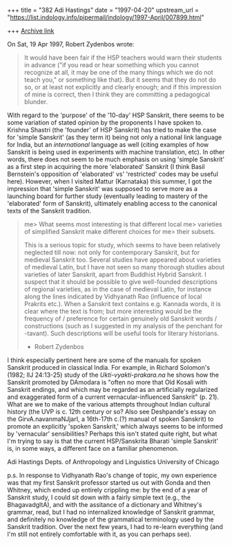 +++
title = "382 Adi Hastings"
date = "1997-04-20"
upstream_url = "https://list.indology.info/pipermail/indology/1997-April/007899.html"

+++
[Archive link](https://list.indology.info/pipermail/indology/1997-April/007899.html)


On Sat, 19 Apr 1997, Robert Zydenbos wrote:

> 
> It would have been fair if the HSP teachers would warn their students in
> advance ("if you read or hear something which you cannot recognize at all, it
> may be one of the many things which we do not teach you," or something like
> that). But it seems that they do not do so, or at least not explicitly and
> clearly enough; and if this impression of mine is correct, then I think they
> are committing a pedagogical blunder.

   With regard to the 'purpose' of the '10-day' HSP Sanskrit, there seems
to be some variation of stated opinion by the proponents I have spoken to. 
Krishna Shastri (the 'founder' of HSP Sanskrit) has tried to make the case
for 'simple Sanskrit' (as they term it) being not only a national link
language for India, but an _international_ language as well (citing
examples of how Sanskrit is being used in experiments with machine
translation, etc). In other words, there does not seem to be much emphasis
on using 'simple Sanskrit' as a first step in acquiring the more
'elaborated' Sanskrit (I think Basil Bernstein's opposition of
'elaborated' vs' 'restricted' codes may be useful here).
   However, when I visited Mattur (Karnataka) this summer, I got the
impression that 'simple Sanskrit' was supposed to serve more as a
launching board for further study (eventually leading to mastery of the
'elaborated' form of Sanskrit), ultimately enabling access to the
canonical texts of the Sanskrit tradition. 


>  me> What seems most interesting is that different local
>  me> varieties of simplified Sanskrit make different choices for
>  me> their subsets.
> 
> This is a serious topic for study, which seems to have been relatively
> neglected till now: not only for contemporary Sanskrit, but for medieval
> Sanskrit too. Several studies have appeared about varieties of medieval Latin,
> but I have not seen so many thorough studies about varieties of later Sanskrit,
> apart from Buddhist Hybrid Sanskrit. I suspect that it should be possible to
> give well-founded descriptions of regional varieties, as in the case of
> medieval Latin, for instance along the lines indicated by Vidhyanath Rao
> (influence of local Prakrits etc.). When a Sanskrit text contains e.g. Kannada
> words, it is clear where the text is from; but more interesting would be the
> frequency of / preference for certain genuinely old Sanskrit words /
> constructions (such as I suggested in my analysis of the penchant for -tavant).
> Such descriptions will be useful tools for literary historians.
> 
> - Robert Zydenbos
> 
 I think especially pertinent here are some of the manuals for spoken
Sanskrit produced in classical India. For example, in Richard Solomon's
(1982; IIJ 24:13-25) study of the _Ukti-vyakti-prakara.na_ he shows how
the Sanskrit promoted by DAmodara is "often no more that Old Kosali with
Sanskrit endings, and which may be regarded as an artificially regularized
and exaggerated form of a current vernacular-influenced Sanskrit" (p. 21). 
What are we to make of the various attempts throughout Indian cultural
history (the UVP is c. 12th century or so? Also see Deshpande's essay on
the GirvA.navanmaNJjarI, a 16th-17th c.(?) manual of spoken Sanskrit) to
promote an explicitly 'spoken Sanskrit,' which always seems to be informed
by 'vernacular' sensibilities? Perhaps this isn't stated quite right, but
what I'm trying to say is that the current HSP/Sanskrita Bharati 'simple
Sanskrit' is, in some ways, a different face on a familiar phenomenon.

Adi Hastings
Depts. of Anthropology
   and Linguistics
University of Chicago

p.s. In response to Vidhyanath Rao's change of topic, my own experience
was that my first Sanskrit professor started us out with Gonda and then
Whitney, which ended up entirely crippling me: by the end of a year of
Sanskrit study, I could sit down with a fairly simple text (e.g., the
BhagavadgItA), and with the assitance of a dictionary and Whitney's
grammar, read, but I had no internalized knowledge of Sanskrit grammar,
and definitely no knowledge of the grammatical terminology used by the
Sanskrit tradition. Over the next few years, I had to re-learn everything
(and I'm still not entirely comfortable with it, as you can perhaps see). 





